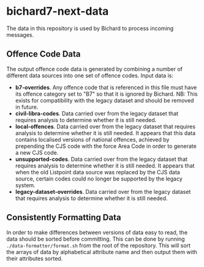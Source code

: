 # bichard7-next-data
The data in this repository is used by Bichard to process incoming messages.

## Offence Code Data
The output offence code data is generated by combining a number of different data sources into one set of offence codes. Input data is:

 * **b7-overrides**. Any offence code that is referenced in this file must have its offence category set to "B7" so that it is ignored by Bichard. NB: This exists for compatibility with the legacy dataset and should be removed in future.
 * **civil-libra-codes**. Data carried over from the legacy dataset that requires analysis to determine whether it is still needed.
 * **local-offences**. Data carried over from the legacy dataset that requires analysis to determine whether it is still needed. It appears that this data contains localised versions of national offences, achieved by prepending the CJS code with the force Area Code in order to generate a new CJS code.
 * **unsupported-codes**. Data carried over from the legacy dataset that requires analysis to determine whether it is still needed. It appears that when the old Listpoint data source was replaced by the CJS data source, certain codes could no longer be supported by the legacy system.
 * **legacy-dataset-overrides**. Data carried over from the legacy dataset that requires analysis to determine whether it is still needed.

## Consistently Formatting Data
In order to make differences between versions of data easy to read, the data should be sorted before committing. This can be done by running `./data-formatter/format.sh` from the root of the repository. This will sort the arrays of data by alphabetical attribute name and then output them with their attributes sorted.

